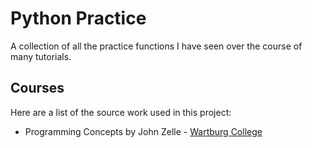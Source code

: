 # Python Practice

A collection of all the practice functions I have seen over the course of many tutorials.

## Courses

Here are a list of the source work used in this project:

- Programming Concepts by John Zelle - [Wartburg College](https://mcsp.wartburg.edu/zelle/python/)
